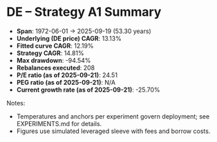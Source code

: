# DE – Strategy A1 Summary

- **Span**: 1972-06-01 → 2025-09-19 (53.30 years)
- **Underlying (DE price) CAGR**: 13.13%
- **Fitted curve CAGR**: 12.19%
- **Strategy CAGR**: 14.81%
- **Max drawdown**: -94.54%
- **Rebalances executed**: 208
- **P/E ratio (as of 2025-09-21)**: 24.51
- **PEG ratio (as of 2025-09-21)**: N/A
- **Current growth rate (as of 2025-09-21)**: -25.70%

Notes:

- Temperatures and anchors per experiment govern deployment; see EXPERIMENTS.md for details.
- Figures use simulated leveraged sleeve with fees and borrow costs.

